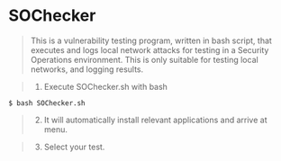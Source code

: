 # SOChecker
> This is a vulnerability testing program, written in bash script, that executes and logs local network attacks for testing in a Security Operations environment. This is only suitable for testing local networks, and logging results.

> 1. Execute SOChecker.sh with bash

    $ bash SOChecker.sh

>  2. It will automatically install relevant applications and arrive at menu.

>  3. Select your test.
